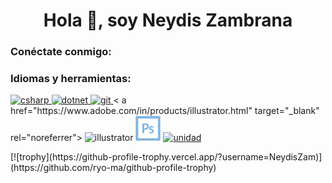<h1 align="center">Hola 👋, soy Neydis Zambrana</h1>
<h3 align="left">Conéctate conmigo:</h3>
<p align="left">
</p>

<h3 align="left">Idiomas y herramientas:</h3>
<p align="left"> <a href="https://www.w3schools.com/cs/" target="_blank" rel="noreferrer"> <img src="https://raw.githubusercontent. com/devicons/devicon/master/icons/csharp/csharp-original.svg" alt="csharp" width="40" height="40"/> </a> <a href="https://dotnet. microsoft.com/" target="_blank" rel="noreferrer"> <img src="https://raw.githubusercontent.com/devicons/devicon/master/icons/dot-net/dot-net-original-wordmark .svg" alt="dotnet" width="40" height="40"/> </a> <a href="https://git-scm.com/" target="_blank" rel="noreferrer" > <img src="https://www.vectorlogo.zone/logos/git-scm/git-scm-icon.svg" alt="git" width="40" height="40"/> </a> < a href="https://www.adobe.com/in/products/illustrator.html" target="_blank" rel="noreferrer"> <img src="https://www.vectorlogo.zone/logos/ adobe_illustrator/adobe_illustrator-icon.svg" alt="illustrator" width="40" height="40"/> </a> <a href="https://www.photoshop.com/en" target="_blank " rel="noreferrer"> <img src="https://raw.githubusercontent.com/devicons/devicon/master/icons/photoshop/photoshop-line.svg" alt="photoshop" width="40" height= "40"/></a> <a href="https://unity.com/" target="_blank" rel="noreferrer"> <img src="https://www.vectorlogo.zone/logos/unity3d/unity3d- icono.svg" alt="unidad" ancho="40" altura="40"/> </a> </p>
[![trophy](https://github-profile-trophy.vercel.app/?username=NeydisZam)](https://github.com/ryo-ma/github-profile-trophy)
